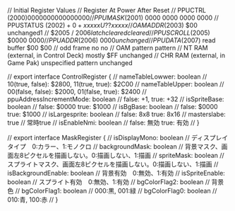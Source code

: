 // Initial Register Values
// Register	                          At Power	              After Reset
// PPUCTRL ($2000)	                    0000 0000	              0000 0000
// PPUMASK ($2001)	                    0000 0000	              0000 0000
// PPUSTATUS ($2002)	                  +0+x xxxx	              U??x xxxx
// OAMADDR ($2003)	                    $00	                    unchanged1
// $2005 / $2006 latch	                cleared	                cleared
// PPUSCROLL ($2005)	                  $0000	                  $0000
// PPUADDR ($2006)	                    $0000	                  unchanged
// PPUDATA ($2007) read buffer	        $00	                    $00
// odd frame	                          no	                    no
// OAM	                                pattern	                pattern
// NT RAM (external, in Control Deck)	  mostly $FF	            unchanged
// CHR RAM (external, in Game Pak)	    unspecified pattern	    unchanged

// export interface ControlRegister {
//   nameTableLowwer: boolean // 10(true, false): $2800, 11(true, true): $2C00
//   nameTableUpper: boolean // 00(false, false): $2000, 01(false, true): $2400
//   ppuAddressIncrementMode: boolean // false: +1, true: +32
//   isSpriteBase: boolean // false: $0000  true: $1000
//   isBgBase: boolean // false: $0000  true: $1000
//   isLargesprite: boolean // false: 8x8  true: 8x16
//   masterslabe: true // 常時true
//   isEnableNmi: boolean // false: 無効  true: 有効
// }

// export interface MaskRegister {
//   isDisplayMono: boolean // ディスプレイタイプ　0:カラー、1:モノクロ
//   backgroundMask: boolean // 背景マスク、画面左8ピクセルを描画しない。0:描画しない、1:描画
//   spriteMask: boolean // スプライトマスク、画面左8ピクセルを描画しない。0:描画しない、1:描画
//   isBackgroundEnable: boolean // 背景有効　0:無効、1:有効
//   isSpriteEnable: boolean // スプライト有効　0:無効、1:有効
//   bgColorFlag2: boolean // 背景色
//   bgColorFlag1: boolean // 000:黒, 001:緑
//   bgColorFlag0: boolean // 010:青, 100:赤
// }